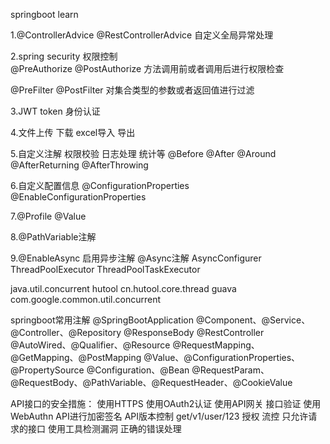 springboot learn

1.@ControllerAdvice @RestControllerAdvice 自定义全局异常处理

2.spring security 权限控制  
@PreAuthorize @PostAuthorize  方法调用前或者调用后进行权限检查

@PreFilter @PostFilter        对集合类型的参数或者返回值进行过滤

3.JWT token 身份认证

4.文件上传 下载   excel导入 导出

5.自定义注解 权限校验 日志处理 统计等
@Before @After @Around @AfterReturning @AfterThrowing

6.自定义配置信息
@ConfigurationProperties  @EnableConfigurationProperties

7.@Profile @Value

8.@PathVariable注解

9.@EnableAsync 启用异步注解    @Async注解
AsyncConfigurer
ThreadPoolExecutor ThreadPoolTaskExecutor

java.util.concurrent
hutool cn.hutool.core.thread
guava  com.google.common.util.concurrent

springboot常用注解
@SpringBootApplication
@Component、@Service、@Controller、@Repository
@ResponseBody
@RestController
@AutoWired、@Qualifier、@Resource
@RequestMapping、@GetMapping、@PostMapping
@Value、@ConfigurationProperties、@PropertySource
@Configuration、@Bean
@RequestParam、@RequestBody、@PathVariable、@RequestHeader、@CookieValue


API接口的安全措施：
使用HTTPS  使用OAuth2认证 使用API网关
接口验证
使用WebAuthn
API进行加密签名
API版本控制   get/v1/user/123
授权 流控
只允许请求的接口
使用工具检测漏洞
正确的错误处理


